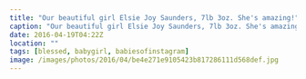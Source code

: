 ```yaml
---
title: "Our beautiful girl Elsie Joy Saunders, 7lb 3oz. She's amazing!"
caption: "Our beautiful girl Elsie Joy Saunders, 7lb 3oz. She's amazing!"
date: 2016-04-19T04:22Z
location: ""
tags: [blessed, babygirl, babiesofinstagram]
image: /images/photos/2016/04/be4e271e9105423b817286111d568def.jpg
---
```

